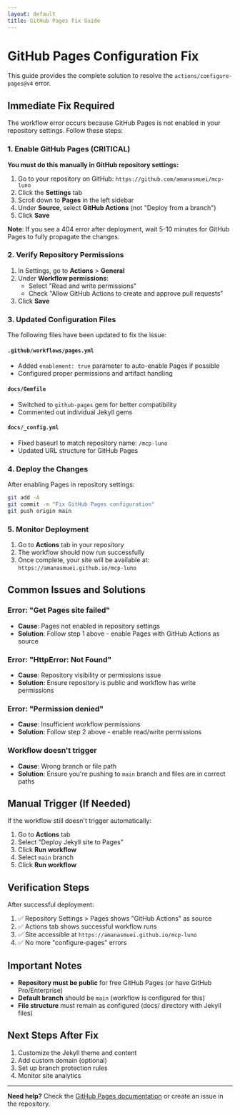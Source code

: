 ```yaml
---
layout: default
title: GitHub Pages Fix Guide
---
```


# GitHub Pages Configuration Fix

This guide provides the complete solution to resolve the `actions/configure-pages@v4` error.

## Immediate Fix Required

The workflow error occurs because GitHub Pages is not enabled in your repository settings. Follow these steps:

### 1. Enable GitHub Pages (CRITICAL)

**You must do this manually in GitHub repository settings:**

1. Go to your repository on GitHub: `https://github.com/amanasmuei/mcp-luno`
2. Click the **Settings** tab
3. Scroll down to **Pages** in the left sidebar
4. Under **Source**, select **GitHub Actions** (not "Deploy from a branch")
5. Click **Save**

**Note**: If you see a 404 error after deployment, wait 5-10 minutes for GitHub Pages to fully propagate the changes.

### 2. Verify Repository Permissions

1. In Settings, go to **Actions** > **General**
2. Under **Workflow permissions**:
   - Select "Read and write permissions"
   - Check "Allow GitHub Actions to create and approve pull requests"
3. Click **Save**

### 3. Updated Configuration Files

The following files have been updated to fix the issue:

#### `.github/workflows/pages.yml`
- Added `enablement: true` parameter to auto-enable Pages if possible
- Configured proper permissions and artifact handling

#### `docs/Gemfile`
- Switched to `github-pages` gem for better compatibility
- Commented out individual Jekyll gems

#### `docs/_config.yml`
- Fixed baseurl to match repository name: `/mcp-luno`
- Updated URL structure for GitHub Pages

### 4. Deploy the Changes

After enabling Pages in repository settings:

```bash
git add -A
git commit -m "Fix GitHub Pages configuration"
git push origin main
```

### 5. Monitor Deployment

1. Go to **Actions** tab in your repository
2. The workflow should now run successfully
3. Once complete, your site will be available at: `https://amanasmuei.github.io/mcp-luno`

## Common Issues and Solutions

### Error: "Get Pages site failed"
- **Cause**: Pages not enabled in repository settings
- **Solution**: Follow step 1 above - enable Pages with GitHub Actions as source

### Error: "HttpError: Not Found"
- **Cause**: Repository visibility or permissions issue
- **Solution**: Ensure repository is public and workflow has write permissions

### Error: "Permission denied"
- **Cause**: Insufficient workflow permissions
- **Solution**: Follow step 2 above - enable read/write permissions

### Workflow doesn't trigger
- **Cause**: Wrong branch or file path
- **Solution**: Ensure you're pushing to `main` branch and files are in correct paths

## Manual Trigger (If Needed)

If the workflow still doesn't trigger automatically:

1. Go to **Actions** tab
2. Select "Deploy Jekyll site to Pages"
3. Click **Run workflow**
4. Select `main` branch
5. Click **Run workflow**

## Verification Steps

After successful deployment:

1. ✅ Repository Settings > Pages shows "GitHub Actions" as source
2. ✅ Actions tab shows successful workflow runs
3. ✅ Site accessible at `https://amanasmuei.github.io/mcp-luno`
4. ✅ No more "configure-pages" errors

## Important Notes

- **Repository must be public** for free GitHub Pages (or have GitHub Pro/Enterprise)
- **Default branch** should be `main` (workflow is configured for this)
- **File structure** must remain as configured (docs/ directory with Jekyll files)

## Next Steps After Fix

1. Customize the Jekyll theme and content
2. Add custom domain (optional)
3. Set up branch protection rules
4. Monitor site analytics

---

**Need help?** Check the [GitHub Pages documentation](https://docs.github.com/en/pages) or create an issue in the repository.